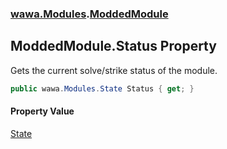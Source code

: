 ### [wawa.Modules](wawa.Modules.md 'wawa.Modules').[ModdedModule](ModdedModule.md 'wawa.Modules.ModdedModule')

## ModdedModule.Status Property

Gets the current solve/strike status of the module.

```csharp
public wawa.Modules.State Status { get; }
```

#### Property Value
[State](State.md 'wawa.Modules.State')